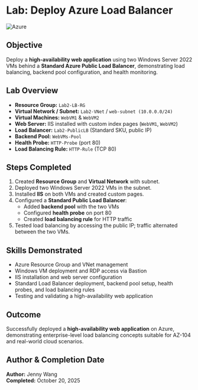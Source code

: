 # Lab: Deploy Azure Load Balancer

![Azure](https://img.shields.io/badge/Azure-Cloud-blue)

## **Objective**
Deploy a **high-availability web application** using two Windows Server 2022 VMs behind a **Standard Azure Public Load Balancer**, demonstrating load balancing, backend pool configuration, and health monitoring.

## **Lab Overview**
- **Resource Group:** `Lab2-LB-RG`  
- **Virtual Network / Subnet:** `Lab2-VNet` / `web-subnet (10.0.0.0/24)`  
- **Virtual Machines:** `WebVM1` & `WebVM2`  
- **Web Server:** IIS installed with custom index pages (`WebVM1`, `WebVM2`)  
- **Load Balancer:** `Lab2-PublicLB` (Standard SKU, public IP)  
- **Backend Pool:** `WebVMs-Pool`  
- **Health Probe:** `HTTP-Probe` (port 80)  
- **Load Balancing Rule:** `HTTP-Rule` (TCP 80)

## **Steps Completed**
1. Created **Resource Group** and **Virtual Network** with subnet.  
2. Deployed two Windows Server 2022 VMs in the subnet.  
3. Installed **IIS** on both VMs and created custom pages.  
4. Configured a **Standard Public Load Balancer**:
   - Added **backend pool** with the two VMs  
   - Configured **health probe** on port 80  
   - Created **load balancing rule** for HTTP traffic  
5. Tested load balancing by accessing the public IP; traffic alternated between the two VMs.

## **Skills Demonstrated**
- Azure Resource Group and VNet management  
- Windows VM deployment and RDP access via Bastion  
- IIS installation and web server configuration  
- Standard Load Balancer deployment, backend pool setup, health probes, and load balancing rules  
- Testing and validating a high-availability web application

## **Outcome**
Successfully deployed a **high-availability web application** on Azure, demonstrating enterprise-level load balancing concepts suitable for AZ-104 and real-world cloud scenarios.

## **Author & Completion Date**
**Author:** Jenny Wang  
**Completed:** October 20, 2025


